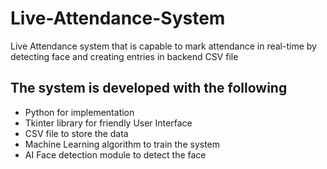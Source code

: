 # Live-Attendance-System
Live Attendance system that is capable to mark attendance in real-time by detecting face and creating entries in backend CSV file


## The system is developed with the following

- Python for implementation
- Tkinter library for friendly User Interface
- CSV file to store the data
- Machine Learning algorithm to train the system
- AI Face detection module to detect the face
